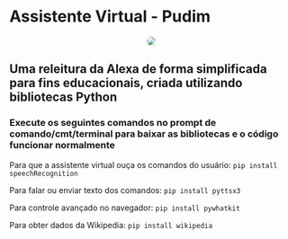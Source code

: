 # Assistente Virtual - Pudim

<div align='center'>
<img style="border-radius: 30px" src='https://github.com/Rodrigo-L-Oliveira/AssistenteVirtual/assets/99633470/fcd24cf6-0c1d-438a-b4ec-22b655d16bd5'/>
</div>

## Uma releitura da Alexa de forma simplificada para fins educacionais, criada utilizando bibliotecas Python

### Execute os seguintes comandos no prompt de comando/cmt/terminal para baixar as bibliotecas e o código funcionar normalmente

Para que a assistente virtual ouça os comandos do usuário:
`pip install speechRecognition`

Para falar ou enviar texto dos comandos:
`pip install pyttsx3`

Para controle avançado no navegador:
`pip install pywhatkit`

Para obter dados da Wikipedia:
`pip install wikipedia`
